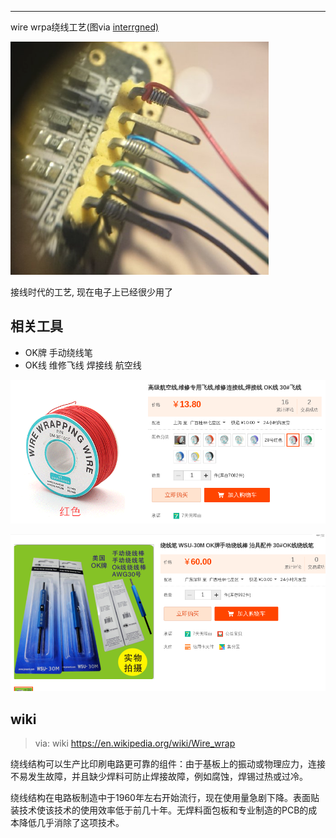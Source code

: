 

---



wire wrpa绕线工艺(图via [interrgned)](https://weibo.com/interrgned)

![1559565051169](_assets/绕线工艺/1559565051169.png)

接线时代的工艺, 现在电子上已经很少用了



## 相关工具

* OK牌 手动绕线笔
* OK线 维修飞线 焊接线 航空线

![1559565559088](_assets/绕线工艺/1559565559088.png)

![1559565608982](_assets/绕线工艺/1559565608982.png)

## wiki

>  via: wiki <https://en.wikipedia.org/wiki/Wire_wrap>

绕线结构可以生产比印刷电路更可靠的组件：由于基板上的振动或物理应力，连接不易发生故障，并且缺少焊料可防止焊接故障，例如腐蚀，焊锡过热或过冷。

绕线结构在电路板制造中于1960年左右开始流行，现在使用量急剧下降。表面贴装技术使该技术的使用效率低于前几十年。无焊料面包板和专业制造的PCB的成本降低几乎消除了这项技术。

